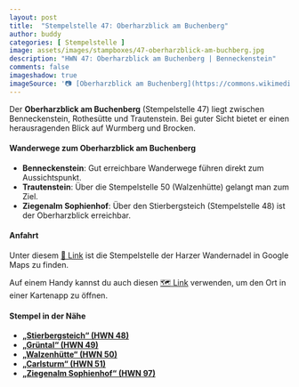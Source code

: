 ```yaml
---
layout: post
title:  "Stempelstelle 47: Oberharzblick am Buchenberg"
author: buddy
categories: [ Stempelstelle ]
image: assets/images/stampboxes/47-oberharzblick-am-buchberg.jpg
description: "HWN 47: Oberharzblick am Buchenberg | Benneckenstein"
comments: false
imageshadow: true
imageSource: '📷 [Oberharzblick am Buchenberg](https://commons.wikimedia.org/wiki/File:Oberharzblick_am_Buchenberg.jpg) von <a href="//commons.wikimedia.org/wiki/User:B.Thomas95" title="User:B.Thomas95">Thomas Binder</a> unter Lizenz [CC BY-SA 4.0](https://creativecommons.org/licenses/by-sa/4.0)'
---
```


Der **Oberharzblick am Buchenberg** (Stempelstelle 47) liegt zwischen Benneckenstein, Rothesütte und Trautenstein. Bei guter Sicht bietet er einen herausragenden Blick auf Wurmberg und Brocken.

#### Wanderwege zum Oberharzblick am Buchenberg

- **Benneckenstein**: Gut erreichbare Wanderwege führen direkt zum Aussichtspunkt.
- **Trautenstein**: Über die Stempelstelle 50 (Walzenhütte) gelangt man zum Ziel.
- **Ziegenalm Sophienhof**: Über den Stierbergsteich (Stempelstelle 48) ist der Oberharzblick erreichbar.

#### Anfahrt

Unter diesem [📍 Link](https://www.google.com/maps/dir/?api=1&origin=&destination=51.65288%2C%2010.74871) ist die Stempelstelle der Harzer Wandernadel in Google Maps zu finden.

<div class="android-only">
  Auf einem Handy kannst du auch diesen 
  <a href="geo:51.65288,10.74871">🗺️ Link</a> 
  verwenden, um den Ort in einer Kartenapp zu öffnen.
  <p></p>
</div>

#### Stempel in der Nähe

- [**„Stierbergsteich“ (HWN 48)**](/stempelstelle-048-stierbergsteich)
- [**„Grüntal“ (HWN 49)**](/stempelstelle-049-gruental)
- [**„Walzenhütte“ (HWN 50)**](/stempelstelle-050-walzenhuette)
- [**„Carlsturm“ (HWN 51)**](/stempelstelle-051-carlsturm)
- [**„Ziegenalm Sophienhof“ (HWN 97)**](/stempelstelle-097-ziegenalm-sophienhof)
